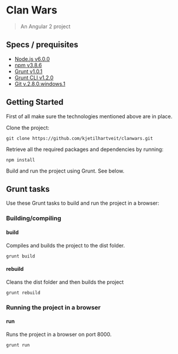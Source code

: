 # Clan Wars

> An Angular 2 project


## Specs / prequisites

 * [Node.js v6.0.0](https://www.nodejs.org/)
 * [npm v3.8.6](https://www.npmjs.org/)
 * [Grunt v1.0.1](http://gruntjs.com/) 
 * [Grunt CLI v1.2.0](http://gruntjs.com/) 
 * [Git v.2.8.0.windows.1](https://git-scm.com/)

## Getting Started

First of all make sure the technologies mentioned above are in place.

Clone the project:

```shell
git clone https://github.com/kjetilhartveit/clanwars.git
```

Retrieve all the required packages and dependencies by running:

```shell
npm install
```

Build and run the project using Grunt. See below.

## Grunt tasks

Use these Grunt tasks to build and run the project in a browser:

### Building/compiling

#### build

Compiles and builds the project to the dist folder.

```shell
grunt build
```

#### rebuild

Cleans the dist folder and then builds the project

```shell
grunt rebuild
```

### Running the project in a browser

#### run

Runs the project in a browser on port 8000. 

```shell
grunt run
```
